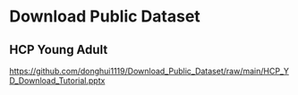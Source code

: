 # Download Public Dataset

## HCP Young Adult

https://github.com/donghui1119/Download_Public_Dataset/raw/main/HCP_YD_Download_Tutorial.pptx

